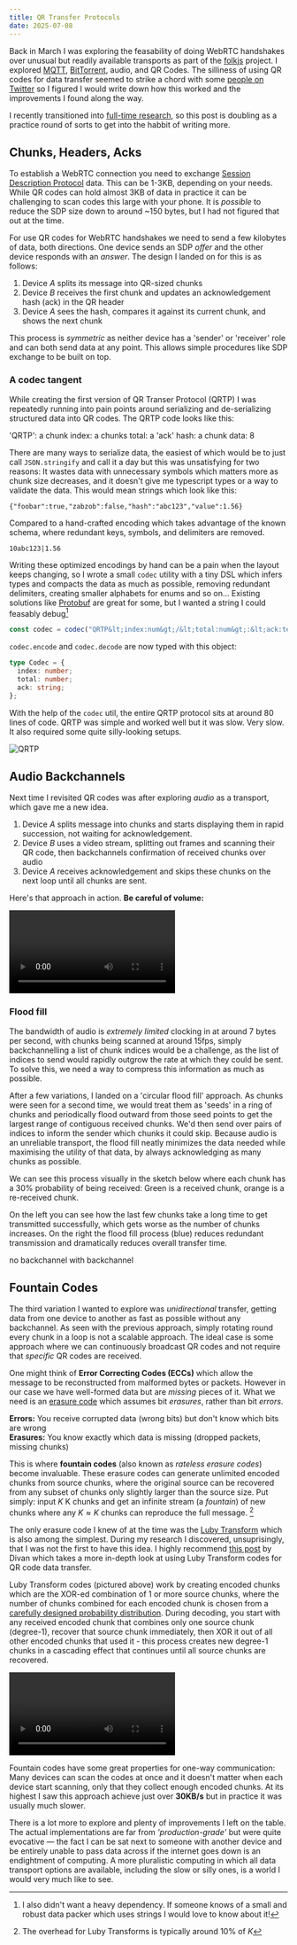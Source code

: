 ```yaml
---
title: QR Transfer Protocols
date: 2025-07-08
---
```


Back in March I was exploring the feasability of doing WebRTC handshakes over unusual but readily available transports as part of the [folkjs](https://folkjs.org) project. I explored [MQTT](https://en.wikipedia.org/wiki/MQTT), [BitTorrent](https://en.wikipedia.org/wiki/BitTorrent), audio, and QR Codes. The silliness of using QR codes for data transfer seemed to strike a chord with some [people on Twitter](https://x.com/OrionReedOne/status/1901383095648927881) so I figured I would write down how this worked and the improvements I found along the way.

I recently transitioned into [full-time research](https://bsky.app/profile/orionreed.com/post/3lt5jj4hfjc2j), so this post is doubling as a practice round of sorts to get into the habbit of writing more.

## Chunks, Headers, Acks

To establish a WebRTC connection you need to exchange [Session Description Protocol](https://en.wikipedia.org/wiki/Session_Description_Protocol) data. This can be 1-3KB, depending on your needs. While QR codes can hold almost 3KB of data in practice it can be challenging to scan codes this large with your phone. It is _possible_ to reduce the SDP size down to around ~150 bytes, but I had not figured that out at the time.

For use QR codes for WebRTC handshakes we need to send a few kilobytes of data, both directions. One device sends an SDP _offer_ and the other device responds with an _answer_. The design I landed on for this is as follows:

1. Device $A$ splits its message into QR-sized chunks
2. Device $B$ receives the first chunk and updates an acknowledgement hash (ack) in the QR header
3. Device $A$ sees the hash, compares it against its current chunk, and shows the next chunk

<md-qrtp-handshake chunks="5" speed="2000"></md-qrtp-handshake>

This process is _symmetric_ as neither device has a 'sender' or 'receiver' role and can both send data at any point. This allows simple procedures like SDP exchange to be built on top.

### A codec tangent

While creating the first version of QR Transer Protocol (QRTP) I was repeatedly running into pain points around serializing and de-serializing structured data into QR codes. The QRTP code looks like this:

<md-codec width='20rem'>
'QRTP': a
chunk index: a
chunks total: a
'ack' hash: a
chunk data: 8
</md-codec>

There are many ways to serialize data, the easiest of which would be to just call `JSON.stringify` and call it a day but this was unsatisfying for two reasons: It wastes data with unnecessary symbols which matters more as chunk size decreases, and it doesn't give me typescript types or a way to validate the data. This would mean strings which look like this:

```
{"foobar":true,"zabzob":false,"hash":"abc123","value":1.56}
```

Compared to a hand-crafted encoding which takes advantage of the known schema, where redundant keys, symbols, and delimiters are removed.

```
10abc123|1.56
```

Writing these optimized encodings by hand can be a pain when the layout keeps changing, so I wrote a small `codec` utility with a tiny DSL which infers types and compacts the data as much as possible, removing redundant delimiters, creating smaller alphabets for enums and so on... Existing solutions like [Protobuf](https://en.wikipedia.org/wiki/Protocol_Buffers) are great for some, but I wanted a string I could feasably debug[^1]

[^1]: I also didn't want a heavy dependency. If someone knows of a small and robust data packer which uses strings I would love to know about it!

```ts
const codec = codec("QRTP&lt;index:num&gt;/&lt;total:num&gt;:&lt;ack:text&gt;");
```

`codec.encode` and `codec.decode` are now typed with this object:

```ts
type Codec = {
  index: number;
  total: number;
  ack: string;
};
```

With the help of the `codec` util, the entire QRTP protocol sits at around 80 lines of code. QRTP was simple and worked well but it was slow. Very slow. It also required some quite silly-looking setups.

![QRTP](qrtp.jpg)

## Audio Backchannels

Next time I revisited QR codes was after exploring _audio_ as a transport, which gave me a new idea.

1. Device $A$ splits message into chunks and starts displaying them in rapid succession, not waiting for acknowledgement.
2. Device $B$ uses a video stream, splitting out frames and scanning their QR code, then backchannels confirmation of received chunks over audio
3. Device $A$ receives acknowledgement and skips these chunks on the next loop until all chunks are sent.

Here's that approach in action. **Be careful of volume:**

![qrtpb](backchannel.mp4)

### Flood fill

The bandwidth of audio is _extremely limited_ clocking in at around 7 bytes per second, with chunks being scanned at around 15fps, simply backchannelling a list of chunk indices would be a challenge, as the list of indices to send would rapidly outgrow the rate at which they could be sent. To solve this, we need a way to compress this information as much as possible.

After a few variations, I landed on a 'circular flood fill' approach. As chunks were seen for a second time, we would treat them as 'seeds' in a ring of chunks and periodically flood outward from those seed points to get the largest range of contiguous received chunks. We'd then send over pairs of indices to inform the sender which chunks it could skip. Because audio is an unreliable transport, the flood fill neatly minimizes the data needed while maximising the utility of that data, by always acknowledging as many chunks as possible.

We can see this process visually in the sketch below where each chunk has a 30% probability of being received: Green is a received chunk, orange is a re-received chunk.

On the left you can see how the last few chunks take a long time to get transmitted successfully, which gets worse as the number of chunks increases. On the right the flood fill process (blue) reduces redundant transmission and dramatically reduces overall transfer time.

<md-group>
  <md-cell-circle cells='60' width='0.2' id="protocol-v1">
    no backchannel
  </md-cell-circle>
  <md-cell-circle cells='60' width='0.2' id="protocol-v2">
    with backchannel
  </md-cell-circle>
</md-group>

## Fountain Codes

The third variation I wanted to explore was _unidirectional_ transfer, getting data from one device to another as fast as possible without any backchannel. As seen with the previous approach, simply rotating round every chunk in a loop is not a scalable approach. The ideal case is some approach where we can continuously broadcast QR codes and not require that _specific_ QR codes are received.

One might think of **Error Correcting Codes (ECCs)** which allow the message to be reconstructed from malformed bytes or packets. However in our case we have well-formed data but are _missing_ pieces of it. What we need is an [erasure code](https://en.wikipedia.org/wiki/Erasure_code) which assumes bit _erasures_, rather than bit _errors_.

**Errors:** You receive corrupted data (wrong bits) but don't know which bits are wrong <br/>
**Erasures:** You know exactly which data is missing (dropped packets, missing chunks)

This is where **fountain codes** (also known as _rateless erasure codes_) become invaluable. These erasure codes can generate unlimited encoded chunks from source chunks, where the original source can be recovered from any subset of chunks only slightly larger than the source size. Put simply: input $K$
K chunks and get an infinite stream (a _fountain_) of new chunks where any $K\approx K$ chunks can reproduce the full message. [^2]

[^2]: The overhead for Luby Transforms is typically around 10% of $K$

The only erasure code I knew of at the time was the [Luby Transform](https://en.wikipedia.org/wiki/Luby_transform_code) which is also among the simplest. During my research I discovered, unsuprisingly, that I was not the first to have this idea. I highly recommend [this post](https://divan.dev/posts/fountaincodes/) by Divan which takes a more in-depth look at using Luby Transform codes for QR code data transfer.

<md-group>
  <md-luby-transform>
  </md-luby-transform>
</md-group>

Luby Transform codes (pictured above) work by creating encoded chunks which are the XOR-ed combination of 1 or more source chunks, where the number of chunks combined for each encoded chunk is chosen from a [carefully designed probability distribution](https://en.wikipedia.org/wiki/Soliton_distribution). During decoding, you start with any received encoded chunk that combines only one source chunk (degree-1), recover that source chunk immediately, then XOR it out of all other encoded chunks that used it - this process creates new degree-1 chunks in a cascading effect that continues until all source chunks are recovered.

![fountain](fountain.mp4)

Fountain codes have some great properties for one-way communication: Many devices can scan the codes at once and it doesn't matter when each device start scanning, only that they collect enough encoded chunks. At its highest I saw this approach achieve just over **30KB/s** but in practice it was usually much slower.

There is a lot more to explore and plenty of improvements I left on the table. The actual implementations are far from _'production-grade'_ but were quite evocative — the fact I can be sat next to someone with another device and be entirely unable to pass data across if the internet goes down is an endightment of computing. A more pluralistic computing in which all data transport options are available, including the slow or silly ones, is a world I would very much like to see.

<script>
class QRTPProtocol {
  constructor(circle, options = {}) {
    this.circle = circle;
    this.cellCount = circle.cellCount;
    this.broadcastIndex = 0;
    this.receivedCells = new Set();
    this.retransmitCells = new Set();
    this.acknowledgedCells = new Set(); // Cells that have been flood-filled
    this.isRunning = false;
    this.isBroadcasting = false; // Flag to prevent concurrent broadcast loops
    this.lastBroadcastCell = -1;
    this.floodFillTimer = null;
    this.isFloodFilling = false;
    this.timeouts = new Set(); // Track timeouts for cleanup
    
    // Protocol options
    this.enableFloodFill = options.enableFloodFill !== false;
    this.skipAcknowledged = options.skipAcknowledged || false;
    
    // Protocol parameters
    this.receptionProbability = 0.35; // Lower probability for more realistic loss
    this.broadcastSpeed = 80; // ms per cell
    this.floodFillSpeed = 25; // Faster flood fill spread
    this.floodFillDelay = 800; // ms to wait before flood fill
  }

  // Get CSS variable colors for theme support (always fresh to handle theme changes)
  getColors() {
    const root = getComputedStyle(document.documentElement);
    return {
      broadcast: root.getPropertyValue('--color-black').trim(),
      received: root.getPropertyValue('--color-green').trim(),
      retransmit: root.getPropertyValue('--color-orange').trim(),
      floodFill: root.getPropertyValue('--color-blue').trim(),
      acknowledged: root.getPropertyValue('--color-gray').trim(),
      completion: root.getPropertyValue('--color-white').trim()
    };
  }

  // Refresh all visible cell colors (useful when theme changes)
  refreshAllColors() {
    if (!this.isRunning) return;
    
    for (let i = 0; i < this.cellCount; i++) {
      if (i === this.lastBroadcastCell) {
        // Keep broadcast cell as-is
        continue;
      }
      // Restore each cell to its proper color
      this.restoreCell(i);
    }
  }

  async sleep(ms) {
    return new Promise(resolve => {
      const timeoutId = setTimeout(resolve, ms);
      // Store timeout for cleanup
      if (!this.timeouts) this.timeouts = new Set();
      this.timeouts.add(timeoutId);
      // Remove from set when resolved
      setTimeout(() => this.timeouts?.delete(timeoutId), ms + 10);
    });
  }

  // Yield control to browser to prevent blocking
  async yield() {
    return new Promise(resolve => {
      requestAnimationFrame(() => {
        setTimeout(resolve, 0);
      });
    });
  }

  // Restore cell to its proper state (not black)
  restoreCell(cellIndex) {
    if (!this.isRunning) return; // Don't restore cells if not running
    
    const colors = this.getColors();
    
    if (this.acknowledgedCells.has(cellIndex)) {
      this.circle.setCell(cellIndex, colors.acknowledged); // Light grey for acknowledged
    } else if (this.retransmitCells.has(cellIndex)) {
      this.circle.setCell(cellIndex, colors.retransmit); // Orange for retransmit
    } else if (this.receivedCells.has(cellIndex)) {
      this.circle.setCell(cellIndex, colors.received); // Green for received
    } else {
      this.circle.clearCell(cellIndex); // Clear if not received
    }
  }

  // Continuous broadcast that keeps going around
  async continuousBroadcast() {
    // Prevent multiple concurrent broadcast loops
    if (this.isBroadcasting) {
      console.log('Broadcast already running, skipping');
      return;
    }
    
    this.isBroadcasting = true;
    
    try {
      while (this.isRunning) {
        // Yield control to browser every loop iteration
        await this.yield();
        
        // Check if still running before each operation
        if (!this.isRunning) break;
        
        // Clear previous broadcast cell
        if (this.lastBroadcastCell !== -1) {
          this.restoreCell(this.lastBroadcastCell);
        }
        
        // Check if still running
        if (!this.isRunning) break;
        
        // Skip acknowledged cells if enabled
        if (this.skipAcknowledged && this.acknowledgedCells.has(this.broadcastIndex)) {
          // Move to next cell without processing
          this.broadcastIndex = (this.broadcastIndex + 1) % this.cellCount;
          continue;
        }
        
        // Set current broadcast cell to black
        const colors = this.getColors();
        this.circle.setCell(this.broadcastIndex, colors.broadcast); // Black for current broadcast
        this.lastBroadcastCell = this.broadcastIndex;
        
        // Handle reception logic for this cell
        this.handleReception(this.broadcastIndex);
        
        // Schedule flood fill if we have retransmissions (only if enabled)
        if (this.enableFloodFill) {
          this.scheduleFloodFill();
        }
        
        // Move to next cell
        this.broadcastIndex = (this.broadcastIndex + 1) % this.cellCount;
        
        // Check if all cells are received (complete cycle)
        // Check every iteration since we might skip cell 0 in skip mode
        if (this.receivedCells.size === this.cellCount) {
          await this.sleep(1000); // Pause to show completion
          this.isBroadcasting = false; // Clear flag before restart
          await this.showCompletionAndRestart();
          // Exit this loop - showCompletionAndRestart will start a new one
          return;
        }
        
        // Single sleep for broadcast speed
        await this.sleep(this.broadcastSpeed);
      }
    } finally {
      this.isBroadcasting = false;
    }
  }

  // Handle reception logic for a cell
  handleReception(cellIndex) {
    if (!this.isRunning) return;
    
    // Check if this cell was already received (retransmit)
    if (this.receivedCells.has(cellIndex)) {
      // Probabilistic retransmission detection (same probability as initial reception)
      if (Math.random() < this.receptionProbability) {
        this.retransmitCells.add(cellIndex);
      }
      return;
    }
    
    // Probabilistic initial reception
    if (Math.random() < this.receptionProbability) {
      this.receivedCells.add(cellIndex);
    }
  }

  // Schedule flood fill with debouncing
  scheduleFloodFill() {
    if (!this.isRunning || !this.enableFloodFill || this.retransmitCells.size === 0 || this.isFloodFilling) return;
    
    // Only schedule if not already scheduled and not currently flood filling
    if (!this.floodFillTimer) {
      this.floodFillTimer = setTimeout(() => {
        if (this.isRunning) { // Check if still running when timer fires
          this.startFloodFillCycle();
        }
      }, this.floodFillDelay);
    }
  }

  // Start repeating flood fill cycle
  async startFloodFillCycle() {
    this.floodFillTimer = null;
    this.isFloodFilling = true;
    
    while (this.isRunning && this.isFloodFilling && this.retransmitCells.size > 0) {
      // Yield control to browser
      await this.yield();
      
      const ackRanges = await this.floodFill();
      
      // Check if we should still continue after flood fill
      if (!this.isRunning || !this.isFloodFilling) break;
      
            // After flood fill, reset orange cells to green (ack sent, reset retransmit state)
      const floodColors = this.getColors();
      for (const cellIndex of this.retransmitCells) {
        if (cellIndex !== this.lastBroadcastCell) {
          this.circle.setCell(cellIndex, floodColors.received); // Back to green
        }
      }
      this.retransmitCells.clear(); // Clear retransmit state
      
      // Mark acknowledged cells if skip mode is enabled (do this AFTER resetting retransmit colors)
      if (this.skipAcknowledged && ackRanges) {
        for (const range of ackRanges) {
          for (const cellIndex of range) {
            this.acknowledgedCells.add(cellIndex);
            // Immediately show acknowledged cells as light grey
            if (cellIndex !== this.lastBroadcastCell) {
              this.circle.setCell(cellIndex, floodColors.acknowledged); // Light grey for acknowledged
            }
          }
        }
      }
      
      // Wait 2 seconds before next flood fill cycle
      await this.sleep(2000);
    }
    
    this.isFloodFilling = false;
  }

  // Flood fill algorithm across connected green cells
  async floodFill() {
    if (!this.isRunning || !this.isFloodFilling || this.retransmitCells.size === 0) return null;
    
    // Find all connected components of green cells
    const visited = new Set();
    const ackRanges = [];
    
    for (const retransmitCell of this.retransmitCells) {
      if (!this.isRunning || !this.isFloodFilling) return null;
      if (visited.has(retransmitCell)) continue;
      
      // Start flood fill from this retransmit cell
      const component = await this.floodFillFrom(retransmitCell, visited);
      if (component.length > 0) {
        ackRanges.push(component);
      }
    }
    
    if (!this.isRunning || !this.isFloodFilling) return null;
    
    // Visualize acknowledgement ranges (building the ack indices)
    const colors = this.getColors();
    for (const range of ackRanges) {
      for (const cellIndex of range) {
        if (!this.isRunning || !this.isFloodFilling) return null;
        if (cellIndex !== this.lastBroadcastCell) {
          this.circle.setCell(cellIndex, colors.floodFill); // Blue for ack range
        }
        await this.sleep(this.floodFillSpeed);
        // Yield control every few cells
        await this.yield();
      }
    }
    
    if (!this.isRunning || !this.isFloodFilling) return null;
    
    await this.sleep(1000); // Pause to show complete ack ranges
    
    if (!this.isRunning || !this.isFloodFilling) return null;
    
    // Clear blue ack visualization back to original states
    for (const range of ackRanges) {
      for (const cellIndex of range) {
        if (!this.isRunning || !this.isFloodFilling) return null;
        if (cellIndex !== this.lastBroadcastCell) {
          this.restoreCell(cellIndex);
        }
        // Yield control every few cells
        await this.yield();
      }
    }
    
    return ackRanges; // Return the ranges for potential acknowledgement tracking
  }

  async floodFillFrom(startCell, visited) {
    const component = [];
    const queue = [startCell];
    
    while (queue.length > 0) {
      const cell = queue.shift();
      if (visited.has(cell)) continue;
      
      visited.add(cell);
      component.push(cell);
      
      // Check neighbors (circular, so wrap around)
      const neighbors = [
        (cell - 1 + this.cellCount) % this.cellCount,
        (cell + 1) % this.cellCount
      ];
      
      for (const neighbor of neighbors) {
        if (!visited.has(neighbor) && this.receivedCells.has(neighbor)) {
          queue.push(neighbor);
        }
      }
      
      // Yield control occasionally to prevent blocking
      if (component.length % 10 === 0) {
        await this.yield();
      }
    }
    
    return component;
  }

  // Show completion animation and restart after delay
  async showCompletionAndRestart() {
    // Immediately stop ALL operations
    this.isRunning = false; // Stop everything immediately
    this.isBroadcasting = false;
    this.isFloodFilling = false;
    
    if (this.floodFillTimer) {
      clearTimeout(this.floodFillTimer);
      this.floodFillTimer = null;
    }
    
    // Clean up all timeouts
    if (this.timeouts) {
      this.timeouts.forEach(id => clearTimeout(id));
      this.timeouts.clear();
    }
    
    // Give time for all operations to stop
    await this.yield();
    await new Promise(resolve => setTimeout(resolve, 200));
    
    // Show completion by clearing all cells
    for (let i = 0; i < this.cellCount; i++) {
      this.circle.clearCell(i); // Clear for completion
    }
    
    // Wait 3 seconds to show completion
    await new Promise(resolve => setTimeout(resolve, 3000));
    
    // Clear everything and reset state
    this.receivedCells.clear();
    this.retransmitCells.clear();
    this.acknowledgedCells.clear();
    this.broadcastIndex = 0;
    this.lastBroadcastCell = -1;
    this.circle.clearAll(); // Clear all cells for fresh start
    
    // Schedule restart after a short delay to ensure cleanup
    setTimeout(() => {
      if (!this.isRunning && !this.isBroadcasting) { // Double check we're not already running
        this.isRunning = true;
        this.continuousBroadcast().catch(err => {
          console.error('Protocol error:', err);
          this.isRunning = false;
        });
      }
    }, 100);
  }

  // Reset protocol for new cycle (for stop/start functionality)
  async resetProtocol() {
    // Immediately stop ALL operations
    this.isRunning = false;
    this.isBroadcasting = false;
    this.isFloodFilling = false;
    
    if (this.floodFillTimer) {
      clearTimeout(this.floodFillTimer);
      this.floodFillTimer = null;
    }
    
    // Clean up all timeouts
    if (this.timeouts) {
      this.timeouts.forEach(id => clearTimeout(id));
      this.timeouts.clear();
    }
    
    // Clear everything and reset state
    this.receivedCells.clear();
    this.retransmitCells.clear();
    this.acknowledgedCells.clear();
    this.broadcastIndex = 0;
    this.lastBroadcastCell = -1;
    this.circle.clearAll(); // Clear all cells for fresh start
  }

  // Main protocol loop
  async runProtocol() {
    if (this.isRunning) return;
    this.isRunning = true;
    
    // Start continuous broadcast with error handling
    this.continuousBroadcast().catch(err => {
      console.error('Protocol error:', err);
      this.isRunning = false;
    });
  }

  stop() {
    this.isRunning = false;
    this.isBroadcasting = false;
    this.isFloodFilling = false;
    if (this.floodFillTimer) {
      clearTimeout(this.floodFillTimer);
      this.floodFillTimer = null;
    }
    
    // Clean up all timeouts
    if (this.timeouts) {
      this.timeouts.forEach(id => clearTimeout(id));
      this.timeouts.clear();
    }
  }
}

// Initialize both protocol versions
const circleV1 = document.querySelector('#protocol-v1');
const circleV2 = document.querySelector('#protocol-v2');

// Version 1: Basic retransmission (no flood fill)
const protocolV1 = new QRTPProtocol(circleV1, {
  enableFloodFill: false,
  skipAcknowledged: false
});

// Version 2: Flood fill with skip acknowledged cells
const protocolV2 = new QRTPProtocol(circleV2, {
  enableFloodFill: true,
  skipAcknowledged: true
});

// Start both protocol animations
protocolV1.runProtocol();
protocolV2.runProtocol();

</script>
